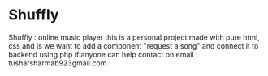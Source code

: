 # Shuffly
Shuffly : online music player
this is a personal project made with pure html, css and js 
we want to add a component "request a song" and connect it to backend using php if anyone can help 
contact on email : tusharsharmab923gmail.com
